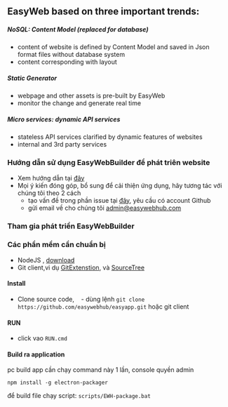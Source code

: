 ## EasyWeb based on three important trends:
 
#####  NoSQL: Content Model (replaced for database) 
  + content of website is defined by Content Model and saved in Json format files without database system
  + content corresponding with layout

##### Static Generator
  + webpage and other assets is pre-built by EasyWeb
  + monitor the change and generate real time

##### Micro services:  dynamic API services
  + stateless API services clarified by dynamic features of websites
  + internal and 3rd party services
  
  
### Hướng dẫn sử dụng EasyWebBuilder để phát triên website
  - Xem hướng dẫn tại [đây](http://blog.easywebhub.com/how-to-use-easy-builder-to-build-websites/)
  - Mọi ý kiến đóng góp, bổ sung để cải thiện ứng dụng, hãy tương tác với chúng tôi theo 2 cách
     + tạo vấn đề trong phần issue tại [đây](https://github.com/easywebhub/easyapp/issues/new), yêu cầu có account Github
     + gửi email về cho chúng tôi admin@easywebhub.com

### Tham gia phát triển EasyWebBuilder

### Các phần mềm cần chuẩn bị
- NodeJS , [download](https://nodejs.org/en/)
- Git client,vi dụ [GitExtenstion](https://github.com/gitextensions/gitextensions/releases/latest), và [SourceTree](https://www.sourcetreeapp.com)
#### Install 
 - Clone source code,
    - dùng lệnh `git clone https://github.com/easywebhub/easyapp.git` hoặc git client


#### RUN
 - click vao ```RUN.cmd```

#### Build ra application
pc build app cần chạy command này 1 lần, console quyền admin
```
npm install -g electron-packager
```
để build file chạy script:  ```scripts/EWH-package.bat```
